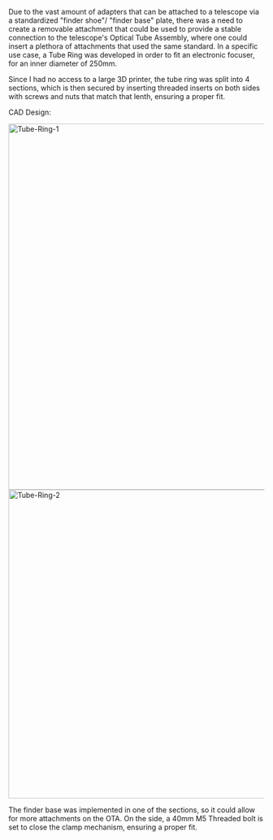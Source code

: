 Due to the vast amount of adapters that can be attached to a telescope via a standardized "finder shoe"/ "finder base" plate, there was a need to create a removable attachment that could be used to provide a stable connection to the telescope's Optical Tube Assembly, where one could insert a plethora of attachments that used the same standard. In a specific use case, a Tube Ring was developed in order to fit an electronic focuser, for an inner diameter of 250mm.

Since I had no access to a large 3D printer, the tube ring was split into 4 sections, which is then secured by inserting threaded inserts on both sides with screws and nuts that match that lenth, ensuring a proper fit.

CAD Design:

<img width="953" height="721" alt="Tube-Ring-1" src="https://github.com/user-attachments/assets/eb12abd7-3516-44c7-b659-de50b89ddfee" />

<img width="953" height="608" alt="Tube-Ring-2" src="https://github.com/user-attachments/assets/6154dedc-65c0-4c9c-b1a8-2e61b6631080" />

The finder base was implemented in one of the sections, so it could allow for more attachments on the OTA. On the side, a 40mm M5 Threaded bolt is set to close the clamp mechanism, ensuring a proper fit.
